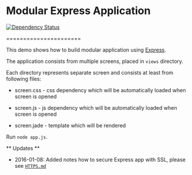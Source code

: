 # Modular Express Application

 [![Dependency Status](https://david-dm.org/martinerko/modular-express-app.svg)](https://david-dm.org/martinerko/modular-express-app)

======================

This demo shows how to build modular application using [Express](http://expressjs.com).

The application consists from multiple screens, placed in `views` directory.

Each directory represents separate screen and consists at least from following files:

  * screen.css - css dependency which will be automatically loaded when screen is opened

  * screen.js - js dependency which will be automatically loaded when screen is opened

  * screen.jade - template which will be rendered

Run ```node app.js```.

** Updates **

- 2016-01-08: Added notes how to secure Express app with SSL, please see [`HTTPS.md`](HTTPS.md)
